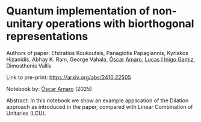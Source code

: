 # Quantum implementation of non-unitary operations with biorthogonal representations

Authors of paper: Efstratios Koukoutsis, Panagiotis Papagiannis, Kyriakos Hizanidis, Abhay K. Ram, George Vahala, [Óscar Amaro](https://github.com/OsAmaro), [Lucas I Inigo Gamiz](https://github.com/linigoga), Dimosthenis Vallis

Link to pre-print: https://arxiv.org/abs/2410.22505

Notebook by: [Óscar Amaro](https://github.com/OsAmaro) (2025)

Abstract: In this notebook we show an example application of the Dilation approach as introduced in the paper, compared with Linear Combination of Unitaries (LCU).
